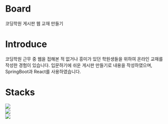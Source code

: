 # Board
코딩학원 게시판 웹 교재 만들기

# Introduce
코딩학원 근무 중 웹을 접해본 적 없거나 흥미가 있던 학원생들을 위하여 온라인 교재를 작성한 경험이 있습니다. 입문하기에 쉬운 게시판 만들기로 내용을 작성하였으며, SpringBoot과 React를 사용하였습니다.

# Stacks
<div> 
  <img src="https://img.shields.io/badge/springboot-6DB33F?style=for-the-badge&logo=springboot&logoColor=white">
  <br>
  <img src="https://img.shields.io/badge/mysql-4479A1?style=for-the-badge&logo=mysql&logoColor=white"> 
  <br>
  <img src="https://img.shields.io/badge/react-61DAFB?style=for-the-badge&logo=react&logoColor=black">
  <br>
</div>
